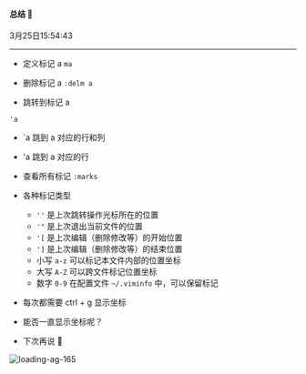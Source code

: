 #### 总结 🤔

3月25日15:54:43

---

- 定义标记 a `ma`

- 删除标记 a `:delm a`

- 跳转到标记 a

```
'a
```

- `a 跳到 a 对应的行和列
- 'a 跳到 a 对应的行

- 查看所有标记 `:marks`

- 各种标记类型
  
  - `''` 是上次跳转操作光标所在的位置
  - `'"` 是上次退出当前文件的位置
  - `'[` 是上次编辑（删除修改等）的开始位置
  - `']` 是上次编辑（删除修改等）的结束位置
  - 小写 `a-z` 可以标记本文件内部的位置坐标
  - 大写 `A-Z` 可以跨文件标记位置坐标
  - 数字 `0-9` 在配置文件 `~/.viminfo` 中，可以保留标记

- 每次都需要 ctrl + g 显示坐标

- 能否一直显示坐标呢？

- 下次再说 👋

![loading-ag-165]()